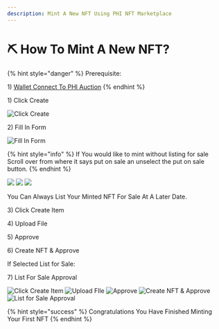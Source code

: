 ```yaml
---
description: Mint A New NFT Using PHI NFT Marketplace
---
```


# ⛏ How To Mint A New NFT?

{% hint style="danger" %}
Prerequisite:&#x20;

1\) [Wallet Connect To PHI Auction](how-to-connect-to-phi-auction.md)
{% endhint %}

1\) Click Create

![Click Create](../../.gitbook/assets/IMG\_4561.jpg)

2\) Fill In Form&#x20;

![Fill In Form](../../.gitbook/assets/IMG\_4562.PNG)

{% hint style="info" %}
If You would like to mint without listing for sale Scroll over from where it says put on sale an unselect the put on sale button.
{% endhint %}

![](../../.gitbook/assets/IMG\_4573.jpg) ![](../../.gitbook/assets/IMG\_4574.jpg) ![](../../.gitbook/assets/IMG\_4575.PNG)

You Can Always List Your Minted NFT For Sale At A Later Date.

3\) Click Create Item

4\) Upload File

5\) Approve

6\) Create NFT & Approve

If Selected List for Sale:

7\) List For Sale Approval



![Click Create Item](../../.gitbook/assets/IMG\_4563.PNG) ![Upload FIle](../../.gitbook/assets/IMG\_4565.PNG) ![Approve](../../.gitbook/assets/IMG\_4566.PNG) ![Create NFT & Approve](../../.gitbook/assets/IMG\_4567.PNG) ![List for Sale Approval](../../.gitbook/assets/IMG\_4568.PNG)



{% hint style="success" %}
Congratulations You Have Finished Minting Your First NFT&#x20;
{% endhint %}
